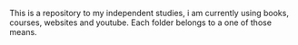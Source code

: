This is a repository to my independent studies,
i am currently using books, courses, websites and youtube.
Each folder belongs to a one of those means.
